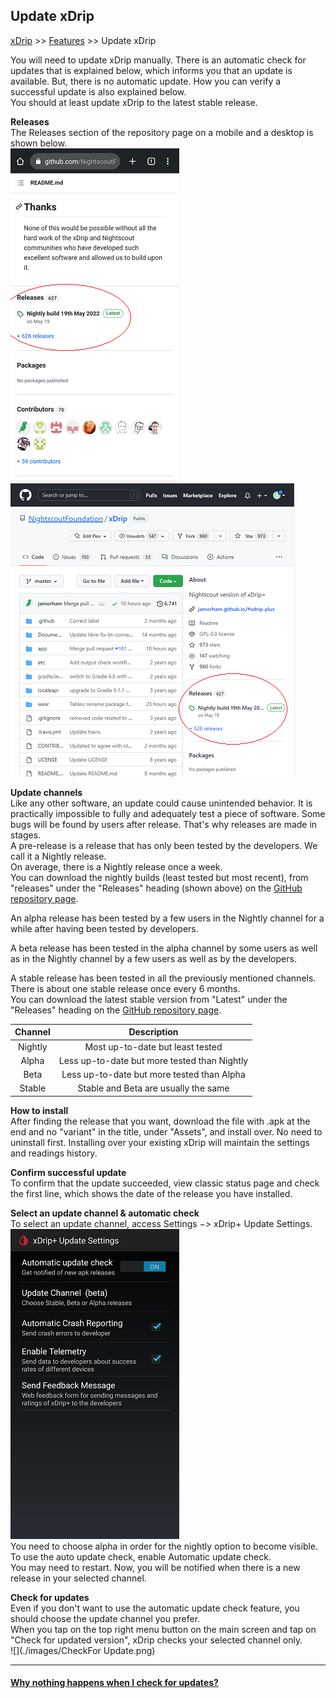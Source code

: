 ## Update xDrip  
[xDrip](../README.md) >> [Features](./Features_page) >> Update xDrip  
  
You will need to update xDrip manually.  There is an automatic check for updates that is explained below, which informs you that an update is available.  But, there is no automatic update.  How you can verify a successful update is also explained below.  
You should at least update xDrip to the latest stable release.  
  
**Releases**  
The Releases section of the repository page on a mobile and a desktop is shown below.  
![](./images/Releases_mobile.png)  
![](./images/Releases.png)  
  
**Update channels**  
Like any other software, an update could cause unintended behavior.  It is practically impossible to fully and adequately test a piece of software.  Some bugs will be found by users after release.  That's why releases are made in stages.  
A pre-release is a release that has only been tested by the developers.  We call it a Nightly release.  
On average, there is a Nightly release once a week.  
You can download the nightly builds (least tested but most recent), from "releases" under the "Releases" heading (shown above) on the [GitHub repository page](https://github.com/NightscoutFoundation/xDrip/).  
  
An alpha release has been tested by a few users in the Nightly channel for a while after having been tested by developers.  
  
A beta release has been tested in the alpha channel by some users as well as in the Nightly channel by a few users as well as by the developers.  
  
A stable release has been tested in all the previously mentioned channels. There is about one stable release once every 6 months.  
You can download the latest stable version from "Latest" under the "Releases" heading on the [GitHub repository page](https://github.com/NightscoutFoundation/xDrip/).  
  
| Channel | Description | 
|:--------------:|:-----------:|  
| Nightly        | Most up-to-date but least tested |  
| Alpha          | Less up-to-date but more tested than Nightly | 
| Beta           | Less up-to-date but more tested than Alpha  |  
| Stable         | Stable and Beta are usually the same |  
  
**How to install**  
After finding the release that you want, download the file with .apk at the end and no "variant" in the title, under "Assets", and install over.  No need to uninstall first.  Installing over your existing xDrip will maintain the settings and readings history.  
  
**Confirm successful update**  
To confirm that the update succeeded, view classic status page and check the first line, which shows the date of the release you have installed.  
  
**Select an update channel & automatic check**  
To select an update channel, access Settings &#8722;> xDrip+ Update Settings.  
![](./images/auto_update.png)  
You need to choose alpha in order for the nightly option to become visible.  
To use the auto update check, enable Automatic update check.  
You may need to restart.  Now, you will be notified when there is a new release in your selected channel.  
  
**Check for updates**  
Even if you don't want to use the automatic update check feature, you should choose the update channel you prefer.  
When you tap on the top right menu button on the main screen and tap on "Check for updated version", xDrip checks your selected channel only.  
![](./images/CheckFor Update.png)  
  
---  
  
#### [Why nothing happens when I check for updates?](./NoUpdate.md)
  
